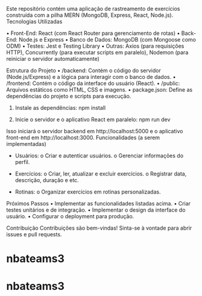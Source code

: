 Este repositório contém uma aplicação de rastreamento de exercícios construída com a pilha MERN (MongoDB, Express, React, Node.js).
Tecnologias Utilizadas

•	Front-End: React (com React Router para gerenciamento de rotas)
•	Back-End: Node.js e Express
•	Banco de Dados: MongoDB (com Mongoose como ODM)
•	Testes: Jest e Testing Library
•	Outras: Axios (para requisições HTTP), Concurrently (para executar scripts em paralelo), Nodemon (para reiniciar o servidor automaticamente)


Estrutura do Projeto
•	/backend: Contém o código do servidor (Node.js/Express) e a lógica para interagir com o banco de dados.
•	/frontend: Contém o código da interface do usuário (React).
•	/public: Arquivos estáticos como HTML, CSS e imagens.
•	package.json: Define as dependências do projeto e scripts para execução.

1.	Instale as dependências:
npm install

2.	Inicie o servidor e o aplicativo React em paralelo:
npm run dev

Isso iniciará o servidor backend em http://localhost:5000 e o aplicativo front-end em http://localhost:3000.
Funcionalidades (a serem implementadas)

-   Usuários:
o	Criar e autenticar usuários.
o	Gerenciar informações do perfil.

-   Exercícios:
o	Criar, ler, atualizar e excluir exercícios.
o	Registrar data, descrição, duração e etc.

-   Rotinas:
o	Organizar exercícios em rotinas personalizadas.

Próximos Passos
•	Implementar as funcionalidades listadas acima.
•	Criar testes unitários e de integração.
•	Implementar o design da interface do usuário.
•	Configurar o deployment para produção.

Contribuição
Contribuições são bem-vindas! Sinta-se à vontade para abrir issues e pull requests.

# nbateams3
# nbateams3
